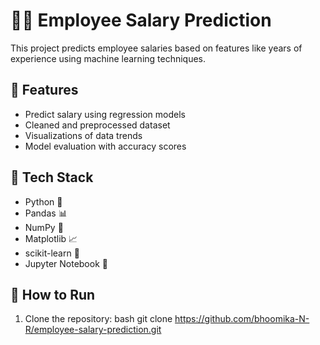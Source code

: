 # 🧑‍💼 Employee Salary Prediction

This project predicts employee salaries based on features like years of experience using machine learning techniques.

## 📌 Features
- Predict salary using regression models
- Cleaned and preprocessed dataset
- Visualizations of data trends
- Model evaluation with accuracy scores

## 🧰 Tech Stack
- Python 🐍
- Pandas 📊
- NumPy 🔢
- Matplotlib 📈
- scikit-learn 🤖
- Jupyter Notebook 📒

## 🚀 How to Run
1. Clone the repository:
   bash
   git clone https://github.com/bhoomika-N-R/employee-salary-prediction.git
